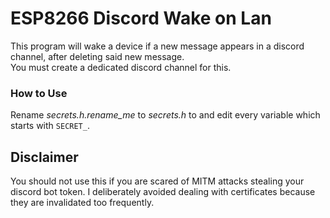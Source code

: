 # ESP8266 Discord Wake on Lan
This program will wake a device if a new message appears in a discord channel, after deleting said new message. <br>
You must create a dedicated discord channel for this.

### How to Use
Rename _secrets.h.rename_me_ to _secrets.h_ to and edit every variable which starts with ```SECRET_```.

## Disclaimer
You should not use this if you are scared of MITM attacks stealing your discord bot token.
I deliberately avoided dealing with certificates because they are invalidated too frequently.

